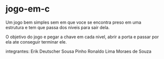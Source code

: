 # jogo-em-c


Um jogo bem simples sem em que voce se encontra preso em uma estrutura e tem que passa dos niveis para sair dela.

O objetivo do jogo e pegar a chave em cada nivel, abrir a porta e passar por ela ate conseguir terminar ele.

integrantes: Erik Deutscher Sousa Pinho
             Ronaldo Lima Moraes de Souza
